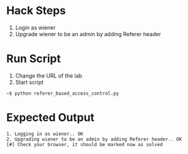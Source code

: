 # Hack Steps

1. Login as wiener
2. Upgrade wiener to be an admin by adding Referer header

# Run Script

1. Change the URL of the lab
2. Start script

```
~$ python referer_based_access_control.py
```

# Expected Output

```
1. Logging in as wiener.. OK
2. Upgrading wiener to be an admin by adding Referer header.. OK
[#] Check your browser, it should be marked now as solved
```

